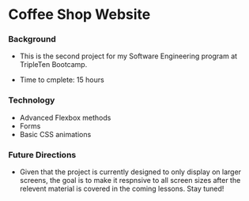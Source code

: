 
 # Coffee Shop Website 


 ### Background
 - This is the second project for my Software Engineering program at TripleTen Bootcamp.

 - Time to cmplete: 15 hours 


 ### Technology 
 - Advanced Flexbox methods
 - Forms
 - Basic CSS animations


 ### Future Directions

 - Given that the project is currently designed to only display on larger screens, the goal is to make it respnsive to all screen sizes after the relevent material is covered in the coming lessons. Stay tuned!
 






